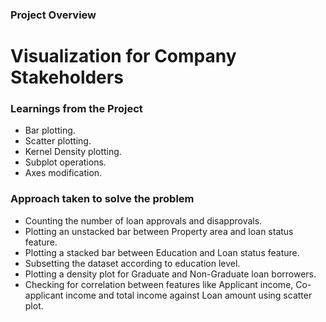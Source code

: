 ### Project Overview

# Visualization for Company Stakeholders

### Learnings from the Project

- Bar plotting.
- Scatter plotting.
- Kernel Density plotting.
- Subplot operations.
- Axes modification.

### Approach taken to solve the problem

- Counting the number of loan approvals and disapprovals.
- Plotting an unstacked bar between Property area and loan status feature.
- Plotting a stacked bar between Education and Loan status feature.
- Subsetting the dataset according to education level.
- Plotting a density plot for Graduate and Non-Graduate loan borrowers.
- Checking for correlation between features like Applicant income, Co-applicant income and total income against Loan amount using scatter plot.